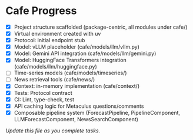 # Cafe Progress

- [x] Project structure scaffolded (package-centric, all modules under cafe/)
- [x] Virtual environment created with uv
- [x] Protocol: initial endpoint stub
- [x] Model: vLLM placeholder (cafe/models/llm/vllm.py)
- [x] Model: Gemini API integration (cafe/models/llm/gemini.py)
- [x] Model: HuggingFace Transformers integration (cafe/models/llm/huggingface.py)
- [ ] Time-series models (cafe/models/timeseries/)
- [ ] News retrieval tools (cafe/news/)
- [x] Context: in-memory implementation (cafe/context/)
- [x] Tests: Protocol contract
- [x] CI: Lint, type-check, test
- [x] API caching logic for Metaculus questions/comments
- [x] Composable pipeline system (ForecastPipeline, PipelineComponent, LLMForecastComponent, NewsSearchComponent)

_Update this file as you complete tasks._
